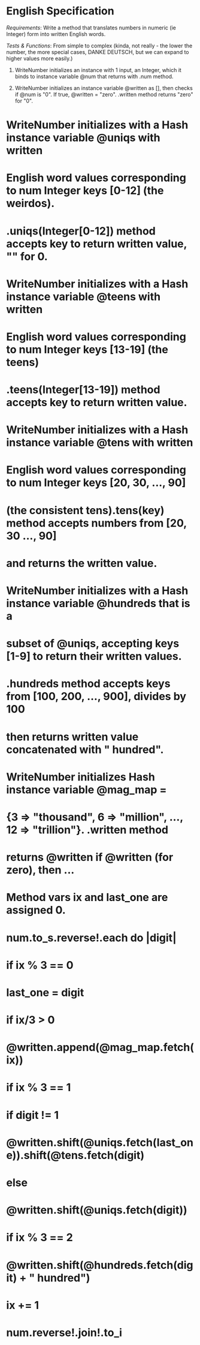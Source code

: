 # English Specification
_Requirements_: Write a method that translates numbers in numeric (ie Integer)
form into written English words. 

_Tests & Functions_: From simple to complex (kinda, not really - the lower the number, the more special cases, DANKE DEUTSCH, but we can expand to higher values more easily.)

1. WriteNumber initializes an instance with 1 input, an Integer, which it binds to instance variable @num that returns with .num method.

2. WriteNumber initializes an instance variable @written as [], then checks if @num is "0". If true, @written = "zero". .written method returns "zero" for "0".

# WriteNumber initializes with a Hash instance variable @uniqs with written
#  English word values corresponding to num Integer keys [0-12] (the weirdos).
#  .uniqs(Integer[0-12]) method accepts key to return written value, "" for 0.

# WriteNumber initializes with a Hash instance variable @teens with written
#  English word values corresponding to num Integer keys [13-19] (the teens)
#  .teens(Integer[13-19]) method accepts key to return written value.

# WriteNumber initializes with a Hash instance variable @tens with written
#  English word values corresponding to num Integer keys [20, 30, ..., 90]
#  (the consistent tens).tens(key) method accepts numbers from [20, 30 ..., 90]
#  and returns the written value.

# WriteNumber initializes with a Hash instance variable @hundreds that is a 
#  subset of @uniqs, accepting keys [1-9] to return their written values.
#  .hundreds method accepts keys from [100, 200, ..., 900], divides by 100
#  then returns written value concatenated with " hundred".

# WriteNumber initializes Hash instance variable @mag_map = 
#  {3 => "thousand", 6 => "million", ..., 12 => "trillion"}. .written method
#  returns @written if @written (for zero), then ...
#  Method vars ix and last_one are assigned 0. 
#  num.to_s.reverse!.each do |digit|
#    if ix % 3 == 0
#      last_one = digit
#      if ix/3 > 0
#        @written.append(@mag_map.fetch(ix))
#    if ix % 3 == 1 
#     if digit != 1
#      @written.shift(@uniqs.fetch(last_one)).shift(@tens.fetch(digit)
#     else
#      @written.shift(@uniqs.fetch(digit))
#    if ix % 3 == 2
#     @written.shift(@hundreds.fetch(digit) + " hundred")
#    
#    ix += 1
#  num.reverse!.join!.to_i
